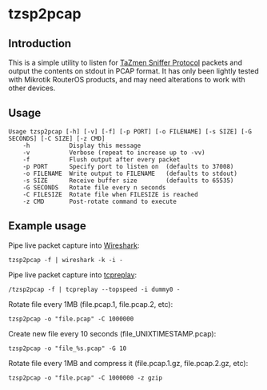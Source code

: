 # tzsp2pcap

## Introduction
This is a simple utility to listen for [TaZmen Sniffer Protocol](http://en.wikipedia.org/wiki/TZSP)
packets and output the contents on stdout in PCAP format. It has only
been lightly tested with Mikrotik RouterOS products, and may need
alterations to work with other devices.

## Usage
```
Usage tzsp2pcap [-h] [-v] [-f] [-p PORT] [-o FILENAME] [-s SIZE] [-G SECONDS] [-C SIZE] [-z CMD]
    -h           Display this message
    -v           Verbose (repeat to increase up to -vv)
    -f           Flush output after every packet
    -p PORT      Specify port to listen on  (defaults to 37008)
    -o FILENAME  Write output to FILENAME   (defaults to stdout)
    -s SIZE      Receive buffer size        (defaults to 65535)
    -G SECONDS   Rotate file every n seconds
    -C FILESIZE  Rotate file when FILESIZE is reached
    -z CMD       Post-rotate command to execute
```

## Example usage
Pipe live packet capture into [Wireshark](https://www.wireshark.org/):
```
tzsp2pcap -f | wireshark -k -i -
```
Pipe live packet capture into [tcpreplay](http://tcpreplay.synfin.net/):
```
/tzsp2pcap -f | tcpreplay --topspeed -i dummy0 -
```
Rotate file every 1MB (file.pcap.1, file.pcap.2, etc):
```
tzsp2pcap -o "file.pcap" -C 1000000 
```
Create new file every 10 seconds (file_UNIXTIMESTAMP.pcap):
```
tzsp2pcap -o "file_%s.pcap" -G 10
```
Rotate file every 1MB and compress it (file.pcap.1.gz, file.pcap.2.gz, etc):
```
tzsp2pcap -o "file.pcap" -C 1000000 -z gzip
```
